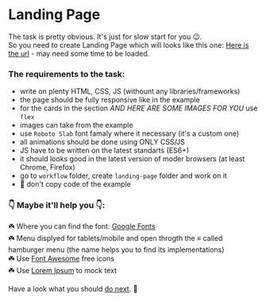 # Landing Page

The task is pretty obvious. It's just for slow start for you 😉.<br/>
So you need to create Landing Page which will looks like this one:
<a target="_blank" href="https://itechart-interns-landing.herokuapp.com/" rel="noopener">Here is the url</a> - may need some time to be loaded.

### The requirements to the task:

- write on plenty HTML, CSS, JS (withount any libraries/frameworks)
- the page should be fully responsive like in the example
- for the cards in the section <em>AND HERE ARE SOME IMAGES FOR YOU</em> use `flex`
- images can take from the example
- use `Roboto Slab` font famaly where it necessary (it's a custom one)
- all animations should be done using ONLY CSS/JS
- JS have to be written on the latest standarts (ES6+)
- it should looks good in the latest version of moder browsers (at least Chrome, Firefox)
- go to `workflow` folder, create `landing-page` folder and work on it
- 📛 don't copy code of the example

### 👇 Maybe it'll help you 👇:

☘️ Where you can find the font: [Google Fonts](https://fonts.google.com/)<br/>
☘️ Menu displyed for tablets/mobile and open throgth the ≡ called hamburger menu (the name helps you to find its implementations)<br/>
☘️ Use [Font Awesome](https://fontawesome.com/v5.15/icons?d=gallery&p=2&m=free) free icons<br/>
☘️ Use [Lorem Ipsum](https://www.lipsum.com/) to mock text<br/>

Have a look what you should [do next](../README.md#progress). 👀
